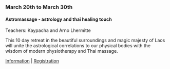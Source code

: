 <div class="event" data-start="20/03/2016" data-end="30/03/2016">

### March 20th to March 30th

#### Astromassage - astrology and thai healing touch

Teachers: Kaypacha and Arno Lhermitte

This 10 day retreat in the beautiful surroundings and magic majesty of Laos will unite the astrological correlations to our physical bodies with the wisdom of modern physiotherapy and Thai massage.

[Information](http://newparadigmastrology.com) | [Registration](http://newparadigmastrology.com/november-20-december-2-2016-the-bambou-island-laos/)

</div>
